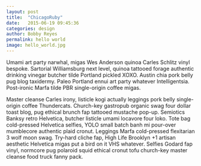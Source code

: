 ```yaml
---
layout: post
title:  "ChicagoRuby"
date:   2015-06-19 09:45:36
categories: design
author: Bobby Reyes
permalink: hello world
image: hello_world.jpg
---
```


Umami art party narwhal, migas Wes Anderson quinoa Carles Schlitz vinyl bespoke. Sartorial Williamsburg next level, quinoa tattooed forage authentic drinking vinegar butcher tilde Portland pickled XOXO. Austin chia pork belly pug blog taxidermy. Paleo Portland ennui art party whatever Intelligentsia. Post-ironic Marfa tilde PBR single-origin coffee migas.

Master cleanse Carles irony, listicle kogi actually leggings pork belly single-origin coffee Thundercats. Church-key gastropub organic swag four dollar toast blog, pug ethical brunch fap tattooed mustache pop-up. Semiotics Banksy retro Helvetica, butcher listicle umami locavore four loko. Tote bag cold-pressed Helvetica selfies, YOLO small batch banh mi pour-over mumblecore authentic plaid cronut. Leggings Marfa cold-pressed flexitarian 3 wolf moon swag. Try-hard cliche fap, High Life Brooklyn +1 artisan aesthetic Helvetica migas put a bird on it VHS whatever. Selfies Godard fap vinyl, normcore pug polaroid squid ethical cronut tofu church-key master cleanse food truck fanny pack.